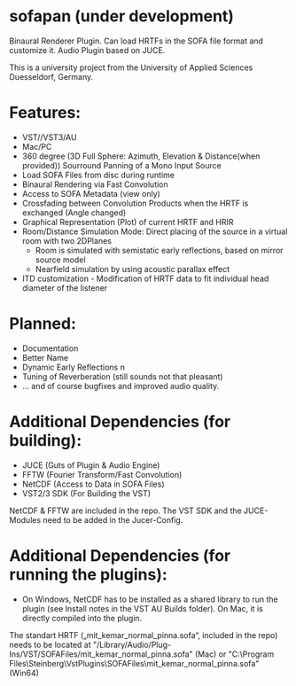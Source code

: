 # sofapan (under development)
Binaural Renderer Plugin. Can load HRTFs in the SOFA file format and customize it. Audio Plugin based on JUCE. 

This is a university project from the University of Applied Sciences Duesseldorf, Germany. 

# Features:
- VST//VST3/AU
- Mac/PC
- 360 degree (3D Full Sphere: Azimuth, Elevation & Distance(when provided)) Sourround Panning of a Mono Input Source
- Load SOFA Files from disc during runtime 
- Binaural Rendering via Fast Convolution
- Access to SOFA Metadata (view only)
- Crossfading between Convolution Products when the HRTF is exchanged (Angle changed) 
- Graphical Representation (Plot) of current HRTF and HRIR 
- Room/Distance Simulation Mode: Direct placing of the source in a virtual room with two 2DPlanes
	- Room is simulated with semistatic early reflections, based on mirror source model
	- Nearfield simulation by using acoustic parallax effect
- ITD customization
        - Modification of HRTF data to fit individual head diameter of the listener

# Planned:
- Documentation
- Better Name
- Dynamic Early Reflections n
- Tuning of Reverberation (still sounds not that pleasant)
- … and of course bugfixes and improved audio quality.

# Additional Dependencies (for building):
- JUCE (Guts of Plugin & Audio Engine)
- FFTW (Fourier Transform/Fast Convolution)
- NetCDF (Access to Data in SOFA Files)
- VST2/3 SDK (For Building the VST)

NetCDF & FFTW are included in the repo. The VST SDK and the JUCE-Modules need to be added in the Jucer-Config. 

# Additional Dependencies (for running the plugins):
- On Windows, NetCDF has to be installed as a shared library to run the plugin (see Install notes in the VST AU Builds folder). On Mac, it is directly compiled into the plugin.

The standart HRTF („mit_kemar_normal_pinna.sofa“, included in the repo) needs to be located at "/Library/Audio/Plug-Ins/VST/SOFAFiles/mit_kemar_normal_pinna.sofa" (Mac) or "C:\\Program Files\\Steinberg\\VstPlugins\\SOFAFiles\\mit_kemar_normal_pinna.sofa" (Win64)
